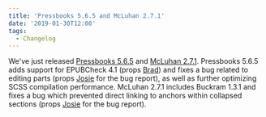 ```yaml
---
title: 'Pressbooks 5.6.5 and McLuhan 2.7.1'
date: '2019-01-30T12:00'
tags:
  - Changelog
---
```


We've just released
[Pressbooks 5.6.5](https://github.com/pressbooks/pressbooks/releases/tag/5.6.5) and
[McLuhan 2.7.1](https://github.com/pressbooks/pressbooks-book/releases/tag/2.7.1).
Pressbooks 5.6.5 adds support for EPUBCheck 4.1 (props [Brad](https://github.com/bdolor))
and fixes a bug related to editing parts (props [Josie](https://github.com/josieg) for the
bug report), as well as further optimizing SCSS compilation performance. McLuhan 2.7.1
includes Buckram 1.3.1 and fixes a bug which prevented direct linking to anchors within
collapsed sections (props [Josie](https://github.com/josieg) for the bug report).
